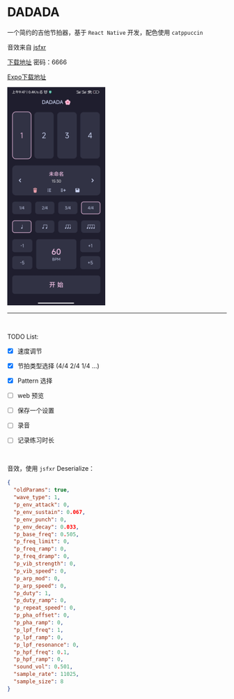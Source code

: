 # DADADA

一个简约的吉他节拍器，基于 `React Native` 开发，配色使用 `catppuccin`

音效来自 [jsfxr](https://sfxr.me/)

[下载地址](https://mayapony.lanzoub.com/b01f2mo9e) 密码：6666

[Expo下载地址](https://expo.dev/artifacts/eas/sPY2M1PbuFRvovgW7L6ZPf.apk)

<img src="./doc/Screenshot.jpg" height="500" />

<br />

---

<br />

TODO List:

- [x] 速度调节
- [x] 节拍类型选择 (4/4 2/4 1/4 ...)
- [x] Pattern 选择
- [ ] web 预览
- [ ] 保存一个设置
- [ ] 录音
- [ ] 记录练习时长


<br />

音效，使用 `jsfxr` Deserialize：

```json
{
  "oldParams": true,
  "wave_type": 1,
  "p_env_attack": 0,
  "p_env_sustain": 0.067,
  "p_env_punch": 0,
  "p_env_decay": 0.033,
  "p_base_freq": 0.505,
  "p_freq_limit": 0,
  "p_freq_ramp": 0,
  "p_freq_dramp": 0,
  "p_vib_strength": 0,
  "p_vib_speed": 0,
  "p_arp_mod": 0,
  "p_arp_speed": 0,
  "p_duty": 1,
  "p_duty_ramp": 0,
  "p_repeat_speed": 0,
  "p_pha_offset": 0,
  "p_pha_ramp": 0,
  "p_lpf_freq": 1,
  "p_lpf_ramp": 0,
  "p_lpf_resonance": 0,
  "p_hpf_freq": 0.1,
  "p_hpf_ramp": 0,
  "sound_vol": 0.501,
  "sample_rate": 11025,
  "sample_size": 8
}
```
